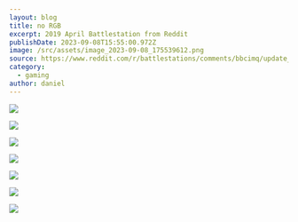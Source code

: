 ```yaml
---
layout: blog
title: no RGB
excerpt: 2019 April Battlestation from Reddit
publishDate: 2023-09-08T15:55:00.972Z
image: /src/assets/image_2023-09-08_175539612.png
source: https://www.reddit.com/r/battlestations/comments/bbcimq/update_new_monitor_ditched_rgb_new_peripherals/?utm_source=ifttt
category:
  - gaming
author: daniel
---
```

![](/src/assets/image_2023-09-08_175635574.png)

![](/src/assets/image_2023-09-08_175706847.png)

![](/src/assets/image_2023-09-08_175729702.png)

![](/src/assets/image_2023-09-08_175759216.png)

![](/src/assets/image_2023-09-08_175817446.png)

![](/src/assets/image_2023-09-08_175910285.png)

![](/src/assets/image_2023-09-08_175941370.png)